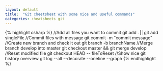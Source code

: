 ```yaml
---
layout: default
title:  "Git cheetsheat with some nice and useful commands"
categories: cheatsheets git
---
```

{% highlight csharp %}
//Add all files you want to commit
git add . || git add singleFile
//Commit files with message
git commit -m "commit message"
//Create new branch and check it out
git branch -b branchName
//Merge branch develop into master
git checkout master && git merge develop
//Reset modified file
git checkout HEAD -- fileToReset
//Show nice git history overview
git log --all --decorate --oneline --graph
{% endhighlight %}
